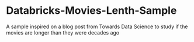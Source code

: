 # Databricks-Movies-Lenth-Sample
A sample inspired on a blog post from Towards Data Science to study if the movies are longer than they were decades ago 
